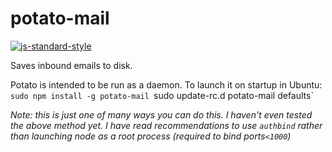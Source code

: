 # potato-mail

[![js-standard-style](https://img.shields.io/badge/code%20style-standard-brightgreen.svg?style=flat)](http://standardjs.com/)

Saves inbound emails to disk.

Potato is intended to be run as a daemon. To launch it on startup in Ubuntu:
`sudo npm install -g potato-mail
`sudo update-rc.d potato-mail defaults`

*Note: this is just one of many ways you can do this. I haven't even tested the above method yet. I have read recommendations to use `authbind` rather than launching node as a root process (required to bind ports`<1000`)*